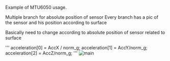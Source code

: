 Example of MTU6050 usage.

Multiple branch for absolute position of sensor
Every branch has a pic of the sensor and his position according to surface

Basically need to change according to absolute position of sensor related to surface  

'''
  acceleration[0] = AccX / norm_g;
  acceleration[1] = AccY/norm_g;
  acceleration[2] = AccZ/norm_g;
  '''
![main](https://github.com/meuhle/mpu6050/assets/99694191/37e68ab4-b1ed-4bbb-a58f-d9c9f4f3da77)
